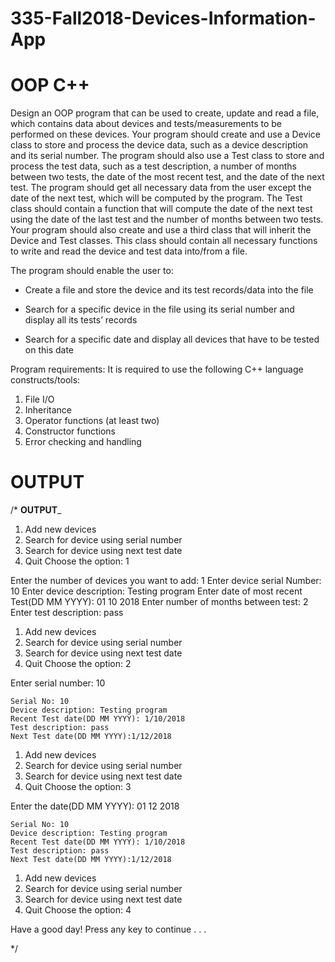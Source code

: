 # 335-Fall2018-Devices-Information-App
# OOP C++
Design an OOP program that can be used to create, update and read a file, which contains data about devices and tests/measurements to be performed on these devices.
Your program should create and use a Device class to store and process the device data, such as a device description and its serial number. The program should also use a Test class to store and process the test data, such as a test description, a number of months between two tests, the date of the most recent test, and the date of the next test. The program should get all necessary data from the user except the date of the next test, which will be computed by the program. The Test class should contain a function that will compute the date of the next test using the date of the last test and the number of months between two tests. Your program should also create and use a third class that will inherit the Device and Test classes. This class should contain all necessary functions to write and read the device and test data into/from a file.

The program should enable the user to:

- Create a file and store the device and its test records/data into the file

- Search for a specific device in the file using its serial number and display all its
tests’ records

- Search for a specific date and display all devices that have to be tested on this date

Program requirements: 
It is required to use the following C++ language constructs/tools:
1. File I/O
2. Inheritance
3. Operator functions (at least two)
4. Constructor functions
5. Error checking and handling

# OUTPUT

/* ________________OUTPUT_________________

1. Add new devices
2. Search for device using serial number
3. Search for device using next test date
4. Quit
Choose the option: 1

Enter the number of devices you want to add: 1
 Enter device serial Number: 10
 Enter device description: Testing program
 Enter date of most recent Test(DD MM YYYY): 01 10 2018
 Enter number of months between test: 2
 Enter test description: pass

1. Add new devices
2. Search for device using serial number
3. Search for device using next test date
4. Quit
Choose the option: 2

Enter serial number: 10

    Serial No: 10
    Device description: Testing program
    Recent Test date(DD MM YYYY): 1/10/2018
    Test description: pass
    Next Test date(DD MM YYYY):1/12/2018

1. Add new devices
2. Search for device using serial number
3. Search for device using next test date
4. Quit
Choose the option: 3

Enter the date(DD MM YYYY): 01 12 2018

    Serial No: 10
    Device description: Testing program
    Recent Test date(DD MM YYYY): 1/10/2018
    Test description: pass
    Next Test date(DD MM YYYY):1/12/2018

1. Add new devices
2. Search for device using serial number
3. Search for device using next test date
4. Quit
Choose the option: 4

Have a good day!
Press any key to continue . . .

*/
